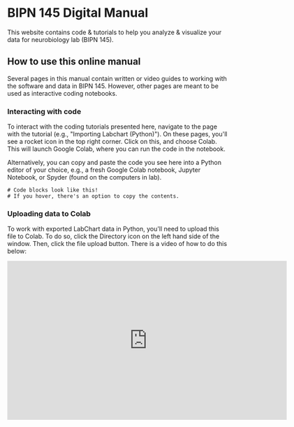 # BIPN 145 Digital Manual

This website contains code & tutorials to help you analyze & visualize your data for neurobiology lab (BIPN 145).

## How to use this online manual

Several pages in this manual contain written or video guides to working with the software and data in BIPN 145. However, other pages are meant to be used as interactive coding notebooks.

### Interacting with code
To interact with the coding tutorials presented here, navigate to the page with the tutorial (e.g.,  "Importing Labchart (Python)"). On these pages, you'll see a rocket icon in the top right corner. Click on this, and choose Colab. This will launch Google Colab, where you can run the code in the notebook.

Alternatively, you can copy and paste the code you see here into a Python editor of your choice, e.g., a fresh Google Colab notebook, Jupyter Notebook, or Spyder (found on the computers in lab).

```
# Code blocks look like this!
# If you hover, there's an option to copy the contents.
```

### Uploading data to Colab
To work with exported LabChart data in Python, you'll need to upload this file to Colab. To do so, click the Directory icon on the left hand side of the window. Then, click the file upload button. There is a video of how to do this below:

<iframe width="640" height="364" src="https://www.loom.com/embed/830c178cc78447b68156cd8ff1423fb3?sid=218e6c4b-b93e-4ac3-a56a-b03cac1f4e3c" frameborder="0" webkitallowfullscreen mozallowfullscreen allowfullscreen></iframe>